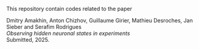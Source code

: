 This repository contain codes related to the paper

Dmitry Amakhin, Anton Chizhov, Guillaume Girier, Mathieu Desroches, Jan Sieber and Serafim Rodrigues<br>
_Observing hidden neuronal states in experiments_<br>
Submitted, 2025.
